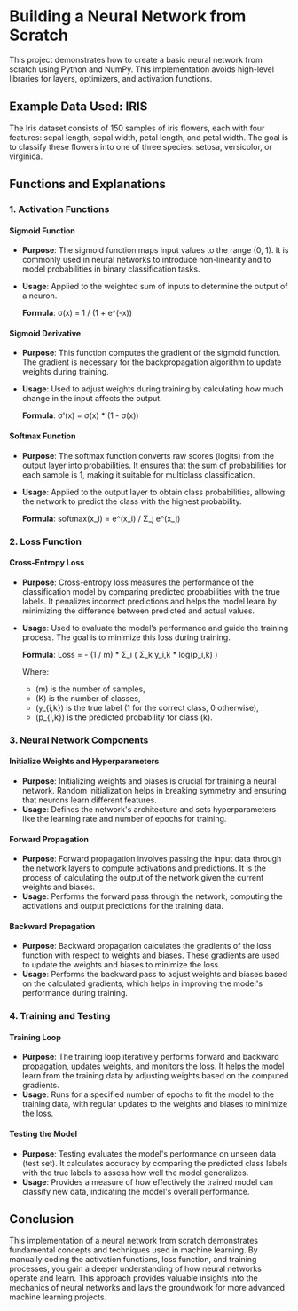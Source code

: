 # Building a Neural Network from Scratch

This project demonstrates how to create a basic neural network from scratch using Python and NumPy. This implementation avoids high-level libraries for layers, optimizers, and activation functions.

## Example Data Used: IRIS

The Iris dataset consists of 150 samples of iris flowers, each with four features: sepal length, sepal width, petal length, and petal width. The goal is to classify these flowers into one of three species: setosa, versicolor, or virginica.

## Functions and Explanations

### 1. Activation Functions

#### Sigmoid Function

- **Purpose**: The sigmoid function maps input values to the range (0, 1). It is commonly used in neural networks to introduce non-linearity and to model probabilities in binary classification tasks.
- **Usage**: Applied to the weighted sum of inputs to determine the output of a neuron.

  **Formula**:
 σ(x) = 1 / (1 + e^(-x))

#### Sigmoid Derivative

- **Purpose**: This function computes the gradient of the sigmoid function. The gradient is necessary for the backpropagation algorithm to update weights during training.
- **Usage**: Used to adjust weights during training by calculating how much change in the input affects the output.

  **Formula**:
 σ'(x) = σ(x) * (1 - σ(x))


#### Softmax Function

- **Purpose**: The softmax function converts raw scores (logits) from the output layer into probabilities. It ensures that the sum of probabilities for each sample is 1, making it suitable for multiclass classification.
- **Usage**: Applied to the output layer to obtain class probabilities, allowing the network to predict the class with the highest probability.

  **Formula**:
 softmax(x_i) = e^(x_i) / Σ_j e^(x_j)

### 2. Loss Function

#### Cross-Entropy Loss

- **Purpose**: Cross-entropy loss measures the performance of the classification model by comparing predicted probabilities with the true labels. It penalizes incorrect predictions and helps the model learn by minimizing the difference between predicted and actual values.
- **Usage**: Used to evaluate the model’s performance and guide the training process. The goal is to minimize this loss during training.

  **Formula**:
Loss = - (1 / m) * Σ_i ( Σ_k y_i,k * log(p_i,k) )

  Where:
  - \(m\) is the number of samples,
  - \(K\) is the number of classes,
  - \(y_{i,k}\) is the true label (1 for the correct class, 0 otherwise),
  - \(p_{i,k}\) is the predicted probability for class \(k\).

### 3. Neural Network Components

#### Initialize Weights and Hyperparameters

- **Purpose**: Initializing weights and biases is crucial for training a neural network. Random initialization helps in breaking symmetry and ensuring that neurons learn different features.
- **Usage**: Defines the network's architecture and sets hyperparameters like the learning rate and number of epochs for training.

#### Forward Propagation

- **Purpose**: Forward propagation involves passing the input data through the network layers to compute activations and predictions. It is the process of calculating the output of the network given the current weights and biases.
- **Usage**: Performs the forward pass through the network, computing the activations and output predictions for the training data.

#### Backward Propagation

- **Purpose**: Backward propagation calculates the gradients of the loss function with respect to weights and biases. These gradients are used to update the weights and biases to minimize the loss.
- **Usage**: Performs the backward pass to adjust weights and biases based on the calculated gradients, which helps in improving the model's performance during training.

### 4. Training and Testing

#### Training Loop

- **Purpose**: The training loop iteratively performs forward and backward propagation, updates weights, and monitors the loss. It helps the model learn from the training data by adjusting weights based on the computed gradients.
- **Usage**: Runs for a specified number of epochs to fit the model to the training data, with regular updates to the weights and biases to minimize the loss.

#### Testing the Model

- **Purpose**: Testing evaluates the model's performance on unseen data (test set). It calculates accuracy by comparing the predicted class labels with the true labels to assess how well the model generalizes.
- **Usage**: Provides a measure of how effectively the trained model can classify new data, indicating the model's overall performance.

## Conclusion

This implementation of a neural network from scratch demonstrates fundamental concepts and techniques used in machine learning. By manually coding the activation functions, loss function, and training processes, you gain a deeper understanding of how neural networks operate and learn. This approach provides valuable insights into the mechanics of neural networks and lays the groundwork for more advanced machine learning projects.

